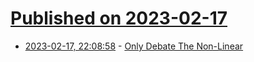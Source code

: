 # [Published on 2023-02-17](index.md)

* [2023-02-17, 22:08:58](https://news.ycombinator.com/item?id=34841274) - [Only Debate The Non-Linear](https://thelog.farm/2023/02/17/only-debate-the-non-linear/)

